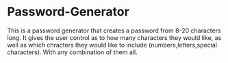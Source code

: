 # Password-Generator

This is a password generator that creates a password from 8-20 characters long. It gives the user control as to how many characters they would like, as well as which chracters they would like to include (numbers,letters,special characters). With any combination of them all.